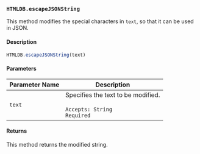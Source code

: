 ### `HTMLDB.escapeJSONString`

This method modifies the special characters in `text`, so that it can be used in JSON.

#### Description

```javascript
HTMLDB.escapeJSONString(text)
```

#### Parameters

| Parameter Name             | Description                               |
| -------------------------- | ----------------------------------------- |
| `text` | Specifies the text to be modified.<br><br>`Accepts: String`<br>`Required` |

#### Returns

This method returns the modified string.